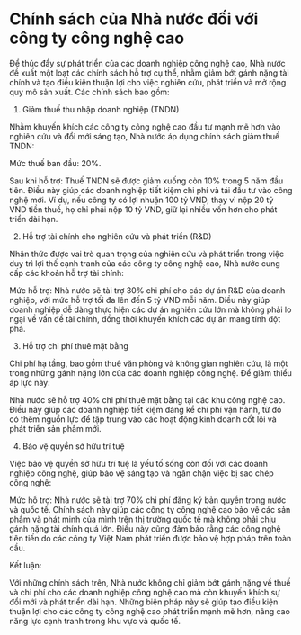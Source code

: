 # Chính sách của Nhà nước đối với công ty công nghệ cao

Để thúc đẩy sự phát triển của các doanh nghiệp công nghệ cao, Nhà nước đề xuất một loạt các chính sách hỗ trợ cụ thể, nhằm giảm bớt gánh nặng tài chính và tạo điều kiện thuận lợi cho việc nghiên cứu, phát triển và mở rộng quy mô sản xuất. Các chính sách bao gồm:

1. Giảm thuế thu nhập doanh nghiệp (TNDN)

Nhằm khuyến khích các công ty công nghệ cao đầu tư mạnh mẽ hơn vào nghiên cứu và đổi mới sáng tạo, Nhà nước áp dụng chính sách giảm thuế TNDN:

Mức thuế ban đầu: 20%.

Sau khi hỗ trợ: Thuế TNDN sẽ được giảm xuống còn 10% trong 5 năm đầu tiên. Điều này giúp các doanh nghiệp tiết kiệm chi phí và tái đầu tư vào công nghệ mới. Ví dụ, nếu công ty có lợi nhuận 100 tỷ VND, thay vì nộp 20 tỷ VND tiền thuế, họ chỉ phải nộp 10 tỷ VND, giữ lại nhiều vốn hơn cho phát triển dài hạn.


2. Hỗ trợ tài chính cho nghiên cứu và phát triển (R&D)

Nhận thức được vai trò quan trọng của nghiên cứu và phát triển trong việc duy trì lợi thế cạnh tranh của các công ty công nghệ cao, Nhà nước cung cấp các khoản hỗ trợ tài chính:

Mức hỗ trợ: Nhà nước sẽ tài trợ 30% chi phí cho các dự án R&D của doanh nghiệp, với mức hỗ trợ tối đa lên đến 5 tỷ VND mỗi năm. Điều này giúp doanh nghiệp dễ dàng thực hiện các dự án nghiên cứu lớn mà không phải lo ngại về vấn đề tài chính, đồng thời khuyến khích các dự án mang tính đột phá.


3. Hỗ trợ chi phí thuê mặt bằng

Chi phí hạ tầng, bao gồm thuê văn phòng và không gian nghiên cứu, là một trong những gánh nặng lớn của các doanh nghiệp công nghệ. Để giảm thiểu áp lực này:

Nhà nước sẽ hỗ trợ 40% chi phí thuê mặt bằng tại các khu công nghệ cao. Điều này giúp các doanh nghiệp tiết kiệm đáng kể chi phí vận hành, từ đó có thêm nguồn lực để tập trung vào các hoạt động kinh doanh cốt lõi và phát triển sản phẩm mới.


4. Bảo vệ quyền sở hữu trí tuệ

Việc bảo vệ quyền sở hữu trí tuệ là yếu tố sống còn đối với các doanh nghiệp công nghệ, giúp bảo vệ sáng tạo và ngăn chặn việc bị sao chép công nghệ:

Mức hỗ trợ: Nhà nước sẽ tài trợ 70% chi phí đăng ký bản quyền trong nước và quốc tế. Chính sách này giúp các công ty công nghệ cao bảo vệ các sản phẩm và phát minh của mình trên thị trường quốc tế mà không phải chịu gánh nặng tài chính quá lớn. Điều này cũng đảm bảo rằng các công nghệ tiên tiến do các công ty Việt Nam phát triển được bảo vệ hợp pháp trên toàn cầu.


Kết luận:

Với những chính sách trên, Nhà nước không chỉ giảm bớt gánh nặng về thuế và chi phí cho các doanh nghiệp công nghệ cao mà còn khuyến khích sự đổi mới và phát triển dài hạn. Những biện pháp này sẽ giúp tạo điều kiện thuận lợi cho các công ty công nghệ cao phát triển mạnh mẽ hơn, nâng cao năng lực cạnh tranh trong khu vực và quốc tế.